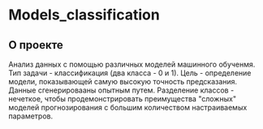 # Models_classification

## О проекте
Анализ данных с помощью различных моделей машинного обученмя.
Тип задачи - классификация (два класса - 0 и 1). 
Цель - определение модели, показывающей самую высокую точность предсказания.
Данные сгенерировааны опытным путем. Разделение классов - нечеткое, чтобы продемонстрировать преимущества "сложных" моделей прогнозирования с большим количеством настраиваемых параметров.
